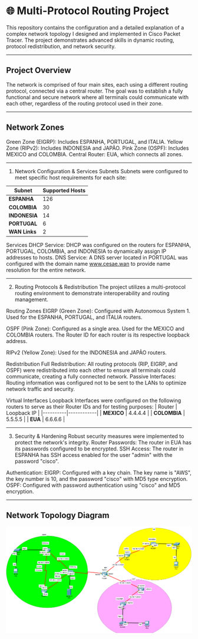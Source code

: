
# 🌐 Multi-Protocol Routing Project
This repository contains the configuration and a detailed explanation of a complex network topology I designed and implemented in Cisco Packet Tracer. The project demonstrates advanced skills in dynamic routing, protocol redistribution, and network security.

---

## Project Overview
The network is comprised of four main sites, each using a different routing protocol, connected via a central router. The goal was to establish a fully functional and secure network where all terminals could communicate with each other, regardless of the routing protocol used in their zone.

---

## Network Zones
Green Zone (EIGRP): Includes ESPANHA, PORTUGAL, and ITALIA.
Yellow Zone (RIPv2): Includes INDONESIA and JAPÃO.
Pink Zone (OSPF): Includes MEXICO and COLOMBIA.
Central Router: EUA, which connects all zones.

--- 

1. Network Configuration & Services
Subnets
Subnets were configured to meet specific host requirements for each site:

| Subnet       | Supported Hosts |
|--------------|----------------|
| **ESPANHA**   | 126            |
| **COLOMBIA**  | 30             |
| **INDONESIA** | 14             |
| **PORTUGAL**  | 6              |
| **WAN Links** | 2              |

Services
DHCP Service: DHCP was configured on the routers for ESPANHA, PORTUGAL, COLOMBIA, and INDONESIA to dynamically assign IP addresses to hosts.
DNS Service: A DNS server located in PORTUGAL was configured with the domain name www.cesae.wan to provide name resolution for the entire network.

--- 

2. Routing Protocols & Redistribution
The project utilizes a multi-protocol routing environment to demonstrate interoperability and routing management.

Routing Zones
EIGRP (Green Zone):
Configured with Autonomous System 1.
Used for the ESPANHA, PORTUGAL, and ITALIA routers.

OSPF (Pink Zone):
Configured as a single area.
Used for the MEXICO and COLOMBIA routers.
The Router ID for each router is its respective loopback address.

RIPv2 (Yellow Zone):
Used for the INDONESIA and JAPÃO routers.

Redistribution
Full Redistribution: All routing protocols (RIP, EIGRP, and OSPF) were redistributed into each other to ensure all terminals could communicate, creating a fully connected network.
Passive Interfaces: Routing information was configured not to be sent to the LANs to optimize network traffic and security.

Virtual Interfaces
Loopback Interfaces were configured on the following routers to serve as their Router IDs and for testing purposes:
| Router   | Loopback IP |
|----------|------------|
| **MEXICO**   | 4.4.4.4    |
| **COLOMBIA** | 5.5.5.5    |
| **EUA**      | 6.6.6.6    |


--- 

3. Security & Hardening
Robust security measures were implemented to protect the network's integrity.
Router Passwords: The router in EUA has its passwords configured to be encrypted.
SSH Access: The router in ESPANHA has SSH access enabled for the user "admin" with the password "cisco".

Authentication:
EIGRP: Configured with a key chain. The key name is "AWS", the key number is 10, and the password "cisco" with MD5 type encryption.
OSPF: Configured with password authentication using "cisco" and MD5 encryption.

---

## Network Topology Diagram
![Network Topology](images/routing-topology.PNG)

